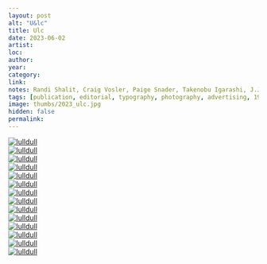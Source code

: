 ```yaml
---
layout: post
alt: "U&lc"
title: Ulc
date: 2023-06-02
artist: 
loc: 
author: 
year: 
category: 
link: 
notes: Randi Shalit, Craig Vosler, Paige Snader, Takenobu Igarashi, J.J Chavda, Herb Lubaliin, Susie Yule, Dorothy Yule, Henk Snoek, Pentagram
tags: [publication, editorial, typography, photography, advertising, 1970s]
image: thumbs/2023_ulc.jpg
hidden: false
permalink:
---
```



<div class="post_image_rounded">
	<a href="{{ site.baseurl }}/images/posts/2023_ulc/001.jpg" target="_blank">
	<img src="{{ site.baseurl }}/images/posts/2023_ulc/001.jpg" alt="lulldull"></a>
</div>

<div class="post_image_rounded">
	<a href="{{ site.baseurl }}/images/posts/2023_ulc/002.jpg" target="_blank">
	<img src="{{ site.baseurl }}/images/posts/2023_ulc/002.jpg" alt="lulldull"></a>
</div>

<div class="post_image_rounded">
	<a href="{{ site.baseurl }}/images/posts/2023_ulc/003.jpg" target="_blank">
	<img src="{{ site.baseurl }}/images/posts/2023_ulc/003.jpg" alt="lulldull"></a>
</div>

<div class="post_image_rounded">
	<a href="{{ site.baseurl }}/images/posts/2023_ulc/004.jpg" target="_blank">
	<img src="{{ site.baseurl }}/images/posts/2023_ulc/004.jpg" alt="lulldull"></a>
</div>

<div class="post_image_rounded">
	<a href="{{ site.baseurl }}/images/posts/2023_ulc/005.jpg" target="_blank">
	<img src="{{ site.baseurl }}/images/posts/2023_ulc/005.jpg" alt="lulldull"></a>
</div>

<div class="post_image_rounded">
	<a href="{{ site.baseurl }}/images/posts/2023_ulc/006.jpg" target="_blank">
	<img src="{{ site.baseurl }}/images/posts/2023_ulc/006.jpg" alt="lulldull"></a>
</div>

<div class="post_image_rounded">
	<a href="{{ site.baseurl }}/images/posts/2023_ulc/007.jpg" target="_blank">
	<img src="{{ site.baseurl }}/images/posts/2023_ulc/007.jpg" alt="lulldull"></a>
</div>


<div class="post_image_rounded">
	<a href="{{ site.baseurl }}/images/posts/2023_ulc/008.jpg" target="_blank">
	<img src="{{ site.baseurl }}/images/posts/2023_ulc/008.jpg" alt="lulldull"></a>
</div>

<div class="post_image_rounded">
	<a href="{{ site.baseurl }}/images/posts/2023_ulc/009.jpg" target="_blank">
	<img src="{{ site.baseurl }}/images/posts/2023_ulc/009.jpg" alt="lulldull"></a>
</div>

<div class="post_image_rounded">
	<a href="{{ site.baseurl }}/images/posts/2023_ulc/010.jpg" target="_blank">
	<img src="{{ site.baseurl }}/images/posts/2023_ulc/010.jpg" alt="lulldull"></a>
</div>

<div class="post_image_rounded">
	<a href="{{ site.baseurl }}/images/posts/2023_ulc/011.jpg" target="_blank">
	<img src="{{ site.baseurl }}/images/posts/2023_ulc/011.jpg" alt="lulldull"></a>
</div>


<div class="post_image_rounded">
	<a href="{{ site.baseurl }}/images/posts/2023_ulc/012.jpg" target="_blank">
	<img src="{{ site.baseurl }}/images/posts/2023_ulc/012.jpg" alt="lulldull"></a>
</div>

<div class="post_image_rounded">
	<a href="{{ site.baseurl }}/images/posts/2023_ulc/013.jpg" target="_blank">
	<img src="{{ site.baseurl }}/images/posts/2023_ulc/013.jpg" alt="lulldull"></a>
</div>


<div class="post_image_rounded">
	<a href="{{ site.baseurl }}/images/posts/2023_ulc/014.jpg" target="_blank">
	<img src="{{ site.baseurl }}/images/posts/2023_ulc/014.jpg" alt="lulldull"></a>
</div>





